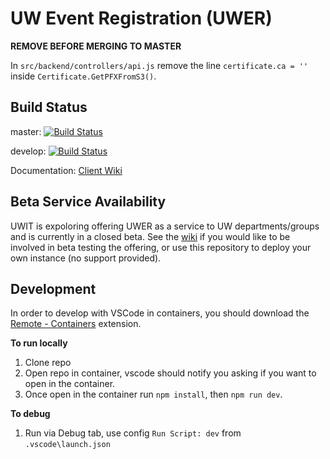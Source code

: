 # UW Event Registration (UWER)

**REMOVE BEFORE MERGING TO MASTER**

In `src/backend/controllers/api.js` remove the line `certificate.ca = ''` inside `Certificate.GetPFXFromS3()`.

## Build Status

master: [![Build Status](https://dev.azure.com/uwit-ews/WS/_apis/build/status/uwwebservices.idcard-webapp-poc?branchName=master)](https://dev.azure.com/uwit-ews/WS/_build/latest?definitionId=50&branchName=master)

develop: [![Build Status](https://dev.azure.com/uwit-ews/WS/_apis/build/status/uwwebservices.idcard-webapp-poc?branchName=develop)](https://dev.azure.com/uwit-ews/WS/_build/latest?definitionId=50&branchName=develop)

Documentation: [Client Wiki](https://wiki.cac.washington.edu/pages/viewpage.action?pageId=92391281)

## Beta Service Availability

UWIT is expoloring offering UWER as a service to UW departments/groups and is currently in a closed beta. See the [wiki](https://wiki.cac.washington.edu/pages/viewpage.action?pageId=92391281) if you would like to be involved in beta testing the offering, or use this repository to deploy your own instance (no support provided).


## Development

In order to develop with VSCode in containers, you should download the [Remote - Containers](https://marketplace.visualstudio.com/items?itemName=ms-vscode-remote.remote-containers) extension.

**To run locally**
1. Clone repo
2. Open repo in container, vscode should notify you asking if you want to open in the container.
3. Once open in the container run `npm install`, then `npm run dev`.

**To debug**
1. Run via Debug tab, use config `Run Script: dev` from `.vscode\launch.json`